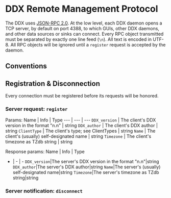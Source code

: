 <!---
################################################################################
##                         DATA DISPLAY APPLICATION X                         ##
##                            2B TECHNOLOGIES, INC.                           ##
##                                                                            ##
## The DDX is free software: you can redistribute it and/or modify it under   ##
## the terms of the GNU General Public License as published by the Free       ##
## Software Foundation, either version 3 of the License, or (at your option)  ##
## any later version.  The DDX is distributed in the hope that it will be     ##
## useful, but WITHOUT ANY WARRANTY; without even the implied warranty of     ##
## MERCHANTABILITY or FITNESS FOR A PARTICULAR PURPOSE.  See the GNU General  ##
## Public License for more details.  You should have received a copy of the   ##
## GNU General Public License along with the DDX.  If not, see                ##
## <http://www.gnu.org/licenses/>.                                            ##
##                                                                            ##
##  For more information about the DDX, check out the 2B website or GitHub:   ##
##       <http://twobtech.com/DDX>       <https://github.com/2BTech/DDX>      ##
################################################################################
-->

# DDX Remote Management Protocol
The DDX uses [JSON-RPC 2.0](http://www.jsonrpc.org/specification).  At the low level, each DDX daemon opens a TCP server, by default on port 4388, to which GUIs, other DDX daemons, and other data sources or sinks can connect.  Every RPC object transmitted must be separated by exactly one line feed (`\n`).  All text is encoded in UTF-8.  All RPC objects will be ignored until a `register` request is accepted by the daemon.

<!--[TOC]-->

## Conventions

## Registration & Disconnection
Every connection must be registered before its requests will be honored.

### Server request: `register`
Params:
Name | Info | Type
--- | --- | ---
`DDX_version` | The client's DDX version in the format "n.n" | string
`DDX_author` | The client's DDX author | string
`ClientType` | The client's type; see ClientTypes | string
`Name` | The client's (usually) self-designated name | string
`Timezone` | The client's timezone as TZdb string | string

Response params:
Name | Info | Type
- | - | -
`DDX_version`|The server's DDX version in the format "n.n"|string
`DDX_author`|The server's DDX author|string
`Name`|The server's (usually) self-designated name|string
`Timezone`|The server's timezone as TZdb string|string


### Server notification: `disconnect`
